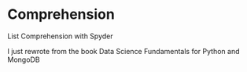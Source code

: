 # Comprehension
List Comprehension with Spyder



I just rewrote from the book Data Science Fundamentals for Python and MongoDB
